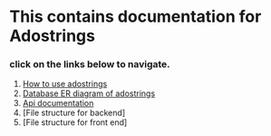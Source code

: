 # This contains documentation for Adostrings

### click on the links below to navigate.

1. [How to use adostrings](https://github.com/PaulleDemon/AdoStrings-support/blob/main/docs/how-to-use/index.md)
2. [Database ER diagram of adostrings](https://github.com/PaulleDemon/AdoStrings-support/tree/main/docs/database)
3. [Api documentation](https://github.com/PaulleDemon/AdoStrings-support/tree/main/docs/api)
4. [File structure for backend]
5. [File structure for front end]